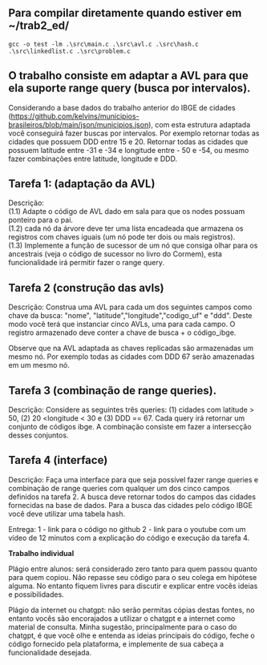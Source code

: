 ## Para compilar diretamente quando estiver em ~/trab2_ed/
```
gcc -o test -lm .\src\main.c .\src\avl.c .\src\hash.c .\src\linkedlist.c .\src\problem.c
```


## O trabalho consiste em adaptar a AVL para que ela suporte range query (busca por intervalos). 

Considerando a base dados do trabalho anterior do IBGE de cidades (https://github.com/kelvins/municipios-brasileiros/blob/main/json/municipios.json), com esta estrutura adaptada você conseguirá fazer buscas por intervalos. Por exemplo retornar todas as cidades que possuem DDD entre 15 e 20. Retornar todas as cidades que possuem latitude entre -31 e -34 e longitude entre - 50 e -54, ou mesmo fazer combinações entre latitude, longitude e DDD. 

## Tarefa 1: (adaptação da AVL)
Descrição:  
(1.1) Adapte o código de AVL dado em sala para que os nodes possuam ponteiro para o pai.  
(1.2) cada nó da árvore deve ter uma lista encadeada que armazena os registros com chaves iguais (um nó pode ter dois ou mais registros).  
(1.3) Implemente a função de sucessor de um nó que consiga olhar para os ancestrais (veja o código de sucessor no livro do Cormem), esta funcionalidade irá permitir fazer o range query. 

## Tarefa 2 (construção das avls)
Descrição:  Construa uma AVL para cada um dos seguintes campos como chave da busca:  "nome", "latitude","longitude","codigo_uf" e "ddd". Deste modo você terá que instanciar cinco AVLs,  uma para cada campo. O registro armazenado deve conter a chave de busca + o código_ibge.

Observe que na AVL  adaptada as chaves replicadas são armazenadas um mesmo nó. Por exemplo todas as cidades com DDD 67 serão amazenadas em um mesmo nó.

## Tarefa 3 (combinação de  range queries).
Descrição:  Considere as seguintes três queries: (1) cidades com latitude > 50,  (2) 20 <longitude < 30 e (3) DDD == 67. Cada query irá retornar um conjunto de códigos ibge. A combinação consiste em fazer a intersecção desses conjuntos. 

## Tarefa 4 (interface)

Descrição: Faça uma interface para que seja possível fazer range queries e combinação de range queries com qualquer um dos cinco campos definidos na tarefa 2. A busca deve retornar todos do campos das cidades fornecidas na base de dados. Para a busca das cidades pelo código IBGE você deve utilizar uma tabela hash.  

Entrega:
1 - link para o código no github 
2 - link para o youtube com um vídeo de 12 minutos com a explicação do código e execução da tarefa 4.  

**Trabalho individual**

Plágio entre alunos: será considerado zero tanto para quem passou quanto para quem copiou. Não repasse seu código para o seu colega em hipótese alguma. No entanto fiquem livres para discutir e explicar entre vocês ideias e possibilidades. 

Plágio da internet ou chatgpt:  não serão permitas cópias destas fontes, no entanto vocês são encorajados a utilizar o chatgpt e a internet como material de consulta.  Minha sugestão, principalmente para o caso do chatgpt, é que você olhe e entenda as ideias principais do código,  feche o código fornecido pela plataforma, e implemente de sua cabeça a funcionalidade desejada.